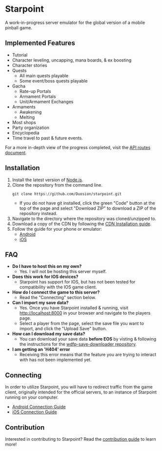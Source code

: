 # Starpoint
A work-in-progress server emulator for the global version of a mobile pinball game.

## Implemented Features
* Tutorial
* Character leveling, uncapping, mana boards, & ex boosting
* Character stories
* Quests
  - All main quests playable
  - Some event/boss quests playable
* Gacha
  - Rate-up Portals
  - Armament Portals
  - Unit/Armament Exchanges
* Armaments
  - Awakening
  - Melting
* Most shops
* Party organization
* Encyclopedia
* Time travel to past & future events.

For a more in-depth view of the progress completed, visit the [API routes document](/docs/routes.md).

## Installation
1. Install the latest version of [Node.js](https://nodejs.org/en/download/package-manager).
2. Clone the repository from the command line.
   ```
   git clone https://github.com/Duosion/starpoint.git
   ```
   - If you do not have git installed, click the green "Code" button at the top of the page and select "Download ZIP" to download a ZIP of the repository instead.
3. Navigate to the directory where the repository was cloned/unzipped to.
4. Download a copy of the CDN by following the [CDN Installation guide](/docs/cdn-download.md).
5. Follow the guide for your phone or emulator:
   - [Android](/docs/connecting-android.md)
   - [iOS](/docs/connecting-ios.md)

## FAQ
- **Do I have to host this on my own?**
  - Yes. I will not be hosting this server myself.
- **Does this work for IOS devices?**
  - Starpoint has support for IOS, but has not been tested for compatibility with the IOS game client.
- **How do I connect the game to this server?**
  - Read the "Connecting" section below.
- **Can I import my save data?**
  - Yes. Once you have Starpoint installed & running, visit [http://localhost:8000](http://localhost:8000) in your browser and navigate to the players page.
  - Select a player from the page, select the save file you want to import, and click the "Upload Save" button.
- **How can I download my save data?**
  - You can download your save data **before EOS** by visting & following the instructions for the [wdfp-save-downloader repository](https://github.com/Duosion/wdfp-save-downloader).
- **I am getting an 'H404' error**
  - Receiving this error means that the feature you are trying to interact with has not been implemented yet.

## Connecting
In order to utilize Starpoint, you will have to redirect traffic from the game client, originally intended for the official servers, to an instance of Starpoint running on your computer.
- [Android Connection Guide](/docs/connecting-android.md)
- [iOS Connection Guide](/docs/connecting-ios.md)

## Contribution
Interested in contributing to Starpoint? Read the [contribution guide](/docs/contributing.md) to learn more!